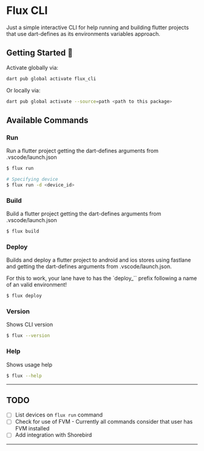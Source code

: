 # Flux CLI

Just a simple interactive CLI for help running and building flutter projects that use dart-defines as its environments variables approach.

## Getting Started 🚀

Activate globally via:

```sh
dart pub global activate flux_cli
```

Or locally via:

```sh
dart pub global activate --source=path <path to this package>
```

## Available Commands

### Run

Run a flutter project getting the dart-defines arguments from .vscode/launch.json

```sh
$ flux run

# Specifying device
$ flux run -d <device_id>
```

### Build

Build a flutter project getting the dart-defines arguments from .vscode/launch.json

```sh
$ flux build
```

### Deploy

Builds and deploy a flutter project to android and ios stores using fastlane and getting the dart-defines arguments from .vscode/launch.json.

For this to work, your lane have to has the `deploy\_`` prefix following a name of an valid environment!

```sh
$ flux deploy
```

### Version

Shows CLI version

```sh
$ flux --version
```

### Help

Shows usage help

```sh
$ flux --help
```

---

## TODO

- [ ] List devices on `flux run` command
- [ ] Check for use of FVM - Currently all commands consider that user has FVM installed
- [ ] Add integration with Shorebird

---

[very_good_cli_link]: https://github.com/VeryGoodOpenSource/very_good_cli
